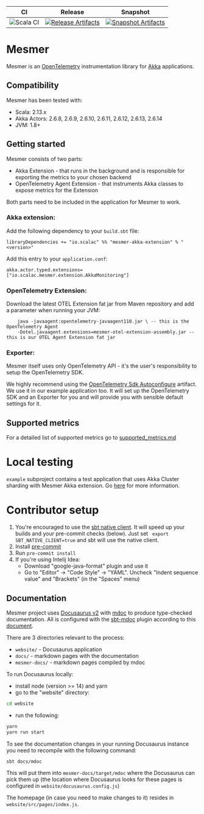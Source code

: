 | CI | Release | Snapshot |
| --- | --- | --- |
| ![Scala CI][Badge-CI] | [![Release Artifacts][badge-releases]][link-releases] | [![Snapshot Artifacts][badge-snapshots]][link-snapshots] |

# Mesmer

Mesmer is an [OpenTelemetry](https://opentelemetry.io/) instrumentation library for [Akka](https://akka.io/)
applications.

## Compatibility

Mesmer has been tested with:

- Scala: 2.13.x
- Akka Actors: 2.6.8, 2.6.9, 2.6.10, 2.6.11, 2.6.12, 2.6.13, 2.6.14
- JVM: 1.8+

## Getting started

Mesmer consists of two parts:

- Akka Extension - that runs in the background and is responsible for exporting the metrics to your chosen backend
- OpenTelemetry Agent Extension - that instruments Akka classes to expose metrics for the Extension

Both parts need to be included in the application for Mesmer to work.

### Akka extension:

Add the following dependency to your `build.sbt` file:

```
libraryDependencies += "io.scalac" %% "mesmer-akka-extension" % "<version>"
```

Add this entry to your `application.conf`:

    akka.actor.typed.extensions= ["io.scalac.mesmer.extension.AkkaMonitoring"]

### OpenTelemetry Extension:

Download the latest OTEL Extension fat jar from Maven repository and add a parameter when running your JVM:

```
    java -javaagent:opentelemetry-javaagent110.jar \ -- this is the OpenTelemetry Agent
    -Dotel.javaagent.extensions=mesmer-otel-extension-assembly.jar -- this is our OTEL Agent Extension fat jar
```

### Exporter:

Mesmer itself uses only OpenTelemetry API - it's the user's responsibility to setup the OpenTelemetry SDK.

We highly recommend using
the [OpenTelemetry Sdk Autoconfigure](https://github.com/open-telemetry/opentelemetry-java/tree/main/sdk-extensions/autoconfigure)
artifact. We use it in our example application too. It will set up the OpenTelemetry SDK and an Exporter for you and
will provide you with sensible default settings for it.

## Supported metrics

For a detailed list of supported metrics go to [supported_metrics.md](supported_metrics.md)

# Local testing

`example` subproject contains a test application that uses Akka Cluster sharding with Mesmer Akka extension.
Go [here](example/README.md) for more information.

# Contributor setup

1. You're encouraged to use
   the [sbt native client](https://www.scala-sbt.org/1.x/docs/sbt-1.4-Release-Notes.html#Native+thin+client). It will
   speed up your builds and your pre-commit checks (below). Just set ` export SBT_NATIVE_CLIENT=true` and sbt will use
   the native client.
2. Install [pre-commit](https://pre-commit.com/)
3. Run `pre-commit install`
4. If you're using Intelij Idea:
    - Download "google-java-format" plugin and use it
    - Go to "Editor" -> "Code Style" -> "YAML". Uncheck "Indent sequence value" and "Brackets" (in the "Spaces" menu)

## Documentation

Mesmer project uses [Docusaurus v2](https://docusaurus.io/) with [mdoc](https://scalameta.org/mdoc/) to produce
type-checked documentation. All is configured with the [sbt-mdoc](https://scalameta.org/mdoc/docs/installation.html#sbt)
plugin according to this [document](https://scalameta.org/mdoc/docs/docusaurus.html).

There are 3 directories relevant to the process:

- `website/` - Docusaurus application
- `docs/` - markdown pages with the documentation
- `mesmer-docs/` - markdown pages compiled by mdoc

To run Docusaurus locally:

- install node (version >= 14) and yarn
- go to the "website" directory:

```sh
cd website
```

- run the following:

```sh
yarn
yarn run start
```

To see the documentation changes in your running Docusaurus instance you need to recompile with the following command:

```sh
sbt docs/mdoc
```

This will put them into `mesmer-docs/target/mdoc` where the Docusaurus can pick them up (the location where Docusaurus
looks for these pages is configured in `website/docusaurus.config.js`)

The homepage (in case you need to make changes to it) resides in `website/src/pages/index.js`.

[Badge-CI]: https://github.com/ScalaConsultants/mesmer/workflows/Scala%20CI/badge.svg

[badge-releases]: https://img.shields.io/nexus/r/https/oss.sonatype.org/io.scalac/mesmer-akka-extension_2.13 "Sonatype Releases"

[badge-snapshots]: https://img.shields.io/nexus/s/https/oss.sonatype.org/io.scalac/mesmer-akka-extension_2.13 "Sonatype Snapshots"

[link-releases]: https://oss.sonatype.org/content/repositories/releases/io/scalac/mesmer-akka-extension_2.13/ "Sonatype Releases"

[link-snapshots]: https://oss.sonatype.org/content/repositories/snapshots/io/scalac/mesmer-akka-extension_2.13/ "Sonatype Snapshots"

